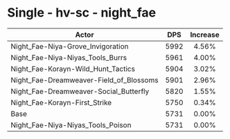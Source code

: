 # Single - hv-sc - night_fae
| Actor | DPS | Increase |
|---|:---:|:---:|
|Night_Fae-Niya-Grove_Invigoration|5992|4.56%|
|Night_Fae-Niya-Niyas_Tools_Burrs|5961|4.00%|
|Night_Fae-Korayn-Wild_Hunt_Tactics|5904|3.02%|
|Night_Fae-Dreamweaver-Field_of_Blossoms|5901|2.96%|
|Night_Fae-Dreamweaver-Social_Butterfly|5820|1.55%|
|Night_Fae-Korayn-First_Strike|5750|0.34%|
|Base|5731|0.00%|
|Night_Fae-Niya-Niyas_Tools_Poison|5731|0.00%|
